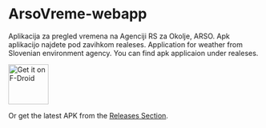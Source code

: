 # ArsoVreme-webapp
Aplikacija za pregled vremena na Agenciji RS za Okolje, ARSO. Apk aplikacijo najdete pod zavihkom realeses.
Application for weather from Slovenian environment agency. You can find apk applicaion under realeses.

[<img src="https://fdroid.gitlab.io/artwork/badge/get-it-on.png"
     alt="Get it on F-Droid"
     height="80">](https://f-droid.org/packages/com.julij.arsovreme/)

Or get the latest APK from the [Releases Section](https://github.com/pro1mantis/ArsoVreme-webapp/releases/latest).

